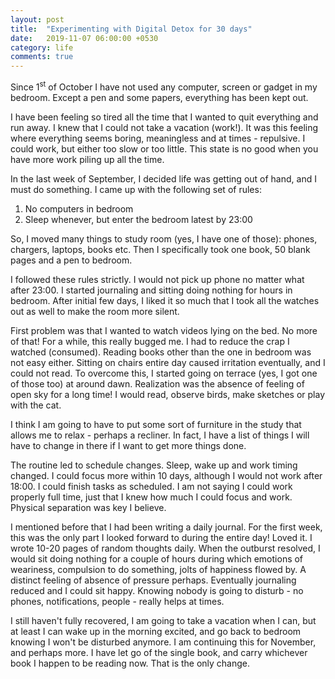 ```yaml
---
layout: post
title:  "Experimenting with Digital Detox for 30 days"
date:   2019-11-07 06:00:00 +0530
category: life
comments: true
---
```

Since 1<sup>st</sup> of October I have not used any computer, screen or gadget in my bedroom. Except a pen and some papers, everything has been kept out.

I have been feeling so tired all the time that I wanted to quit everything and run away. I knew that I could not take a vacation (work!). It was this feeling where everything seems boring, meaningless and at times - repulsive. I could work, but either too slow or too little. This state is no good when you have more work piling up all the time.

In the last week of September, I decided life was getting out of hand, and I must do something. I came up with the following set of rules:

1. No computers in bedroom
2. Sleep whenever, but enter the bedroom latest by 23:00

So, I moved many things to study room (yes, I have one of those): phones, chargers, laptops, books etc. Then I specifically took one book, 50 blank pages and a pen to bedroom.

I followed these rules strictly. I would not pick up phone no matter what after 23:00. I started journaling and sitting doing nothing for hours in bedroom. After initial few days, I liked it so much that I took all the watches out as well to make the room more silent.

First problem was that I wanted to watch videos lying on the bed. No more of that! For a while, this really bugged me. I had to reduce the crap I watched (consumed). Reading books other than the one in bedroom was not easy either. Sitting on chairs entire day caused irritation eventually, and I could not read. To overcome this, I started going on terrace (yes, I got one of those too) at around dawn. Realization was the absence of feeling of open sky for a long time! I would read, observe birds, make sketches or play with the cat.

I think I am going to have to put some sort of furniture in the study that allows me to relax - perhaps a recliner. In fact, I have a list of things I will have to change in there if I want to get more things done.

The routine led to schedule changes. Sleep, wake up and work timing changed. I could focus more within 10 days, although I would not work after 18:00. I could finish tasks as scheduled. I am not saying I could work properly full time, just that I knew how much I could focus and work. Physical separation was key I believe.

I mentioned before that I had been writing a daily journal. For the first week, this was the only part I looked forward to during the entire day! Loved it. I wrote 10-20 pages of random thoughts daily. When the outburst resolved, I would sit doing nothing for a couple of hours during which emotions of weariness, compulsion to do something, jolts of happiness flowed by. A distinct feeling of absence of pressure perhaps. Eventually journaling reduced and I could sit happy. Knowing nobody is going to disturb - no phones, notifications, people - really helps at times.

I still haven't fully recovered, I am going to take a vacation when I can, but at least I can wake up in the morning excited, and go back to bedroom knowing I won't be disturbed anymore. I am continuing this for November, and perhaps more. I have let go of the single book, and carry whichever book I happen to be reading now. That is the only change.
